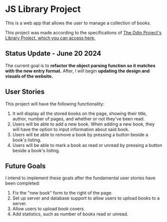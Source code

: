 # JS Library Project
This is a web app that allows the user to manage a collection of books.

This project was made according to the specifications of [The Odin Project's Library Project, which you can access here.](https://www.theodinproject.com/lessons/node-path-javascript-library)

## Status Update - June 20 2024
The current goal is to **refactor the object parsing function so it matches with the new entry format.** After, I will begin **updating the design and visuals of the website.**

## User Stories
This project will have the following functionality:

1. It will display all the stored books on the page, showing their title, author, number of pages, and whether or not they've been read.
2. Users will be able to add a new book. When adding a new book, they will have the option to input information about said book.
3. Users will be able to remove a book by pressing a button beside a book's listing.
4. Users will be able to mark a book as read or unread by pressing a button beside a book's listing.

## Future Goals
I intend to implement these goals after the fundamental user stories have been completed:
1. Fix the "new book" form to the right of the page.
2. Set up server and database support to allow users to upload books to a server.
3. Allow users to upload book covers.
4. Add statistics, such as number of books read or unread.